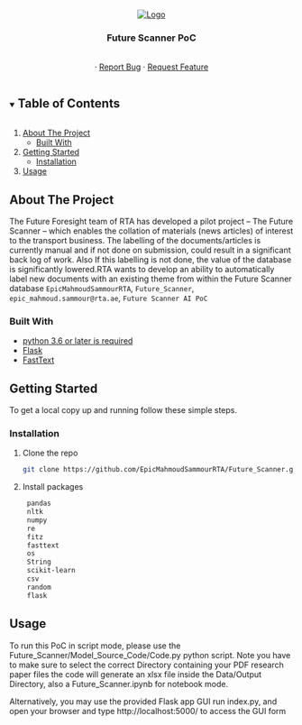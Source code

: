 <!-- PROJECT LOGO -->
<br />
<p align="center">
  <a href="https://github.com/EpicMahmoudSammourRTA/Future_Scanner">
    <img src="https://www.rta.ae/wps/contenthandler/dav/fs-type1/themes/RTA.Responsive.Theme/rta-assets/common/img/latest-img/RTA.png" alt="Logo">
  </a>

  <h3 align="center">Future Scanner PoC</h3>

  <p align="center">
    <!-- <br /><a href="https://github.com/EpicMahmoudSammourRTA/Future_Scanner"><strong>Explore the docs »</strong></a><br /> -->
    <br />
    <!--<a href="https://youtu.be/jTZTG-oUk-I">View Demo</a> -->
    ·
    <a href="https://github.com/EpicMahmoudSammourRTA/Future_Scanner/issues">Report Bug</a>
    ·
    <a href="https://github.com/EpicMahmoudSammourRTA/Future_Scanner/issues">Request Feature</a>
  </p>
</p>

<!-- TABLE OF CONTENTS -->
<details open="open">
  <summary><h2 style="display: inline-block">Table of Contents</h2></summary>
  <ol>
    <li>
      <a href="#about-the-project">About The Project</a>
      <ul>
        <li><a href="#built-with">Built With</a></li>
      </ul>
    </li>
    <li>
      <a href="#getting-started">Getting Started</a>
      <ul>
        <li><a href="#installation">Installation</a></li>
      </ul>
    </li>
    <li><a href="#usage">Usage</a></li>
  </ol>
</details>



<!-- ABOUT THE PROJECT -->
## About The Project

The Future Foresight team of RTA has developed a pilot project – The Future Scanner – which enables the collation of materials (news articles) of interest to the transport business. The labelling of the documents/articles is currently manual and if not done on submission, could result in a significant back log of work. Also If this labelling is not done, the value of the database is significantly lowered.RTA wants to develop an ability to automatically label new documents with an existing theme from within the Future Scanner database
`EpicMahmoudSammourRTA`, `Future_Scanner`, `epic_mahmoud.sammour@rta.ae`, `Future Scanner AI PoC`


### Built With

* [python 3.6 or later is required](https://www.python.org/downloads/release/python-367/)
* [Flask](https://www.fullstackpython.com/flask.html)
* [FastText](https://fasttext.cc/)



<!-- GETTING STARTED -->
## Getting Started

To get a local copy up and running follow these simple steps.


### Installation

1. Clone the repo
   ```sh
   git clone https://github.com/EpicMahmoudSammourRTA/Future_Scanner.git
   ```
2. Install packages
   ```sh
    pandas
    nltk
    numpy
    re
    fitz
    fasttext
    os
    String
    scikit-learn
    csv
    random
    flask
   ```



<!-- USAGE EXAMPLES -->
## Usage

To run this PoC in script mode, please use the Future_Scanner/Model_Source_Code/Code.py python script.
Note you have to make sure to select the correct Directory containing your PDF research paper files
the code will generate an xlsx file inside the Data/Output Directory, also a Future_Scanner.ipynb for notebook mode.
 
Alternatively, you may use the provided Flask app GUI run index.py, and open your browser and type http://localhost:5000/ to access the GUI form



